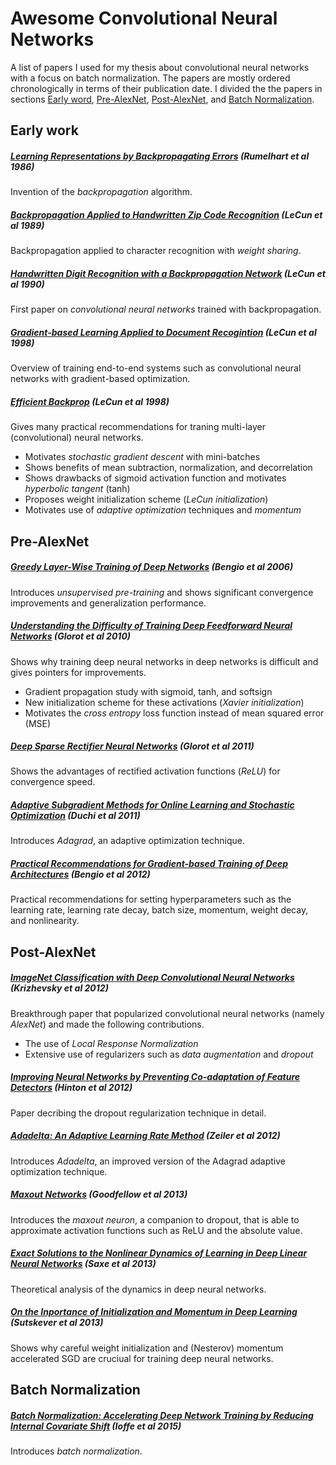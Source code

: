 # Awesome Convolutional Neural Networks

A list of papers I used for my thesis about convolutional neural networks with a focus on batch normalization. The papers are mostly ordered chronologically in terms of their publication date. I divided the the papers in sections [Early word](#early-word), [Pre-AlexNet](#pre-alexnet), [Post-AlexNet](#post-alexnet), and [Batch Normalization](#batch-normalization).

## Early work

##### [Learning Representations by Backpropagating Errors](http://www.cs.toronto.edu/~hinton/absps/naturebp.pdf) (Rumelhart et al 1986)

Invention of the *backpropagation* algorithm.

##### [Backpropagation Applied to Handwritten Zip Code Recognition](http://yann.lecun.com/exdb/publis/pdf/lecun-89e.pdf) (LeCun et al 1989)

Backpropagation applied to character recognition with *weight sharing*.

##### [Handwritten Digit Recognition with a Backpropagation Network](http://yann.lecun.com/exdb/publis/pdf/lecun-90c.pdf) (LeCun et al 1990)

First paper on *convolutional neural networks* trained with backpropagation.

##### [Gradient-based Learning Applied to Document Recogintion](http://yann.lecun.com/exdb/publis/pdf/lecun-01a.pdf) (LeCun et al 1998)

Overview of training end-to-end systems such as convolutional neural networks with gradient-based optimization.

##### [Efficient Backprop](http://yann.lecun.com/exdb/publis/pdf/lecun-98b.pdf) (LeCun et al 1998)

Gives many practical recommendations for traning multi-layer (convolutional) neural networks.

* Motivates *stochastic gradient descent* with mini-batches
* Shows benefits of mean subtraction, normalization, and decorrelation
* Shows drawbacks of sigmoid activation function and motivates *hyperbolic tangent* (tanh)
* Proposes weight initialization scheme (*LeCun initialization*)
* Motivates use of *adaptive optimization* techniques and *momentum*

## Pre-AlexNet

##### [Greedy Layer-Wise Training of Deep Networks](https://papers.nips.cc/paper/3048-greedy-layer-wise-training-of-deep-networks.pdf) (Bengio et al 2006)

Introduces *unsupervised pre-training* and shows significant convergence improvements and generalization performance.

##### [Understanding the Difficulty of Training Deep Feedforward Neural Networks](http://jmlr.org/proceedings/papers/v9/glorot10a/glorot10a.pdf) (Glorot et al 2010)

Shows why training deep neural networks in deep networks is difficult and gives pointers for improvements.

* Gradient propagation study with sigmoid, tanh, and softsign
* New initialization scheme for these activations (*Xavier initialization*)
* Motivates the *cross entropy* loss function instead of mean squared error (MSE)

##### [Deep Sparse Rectifier Neural Networks](http://www.jmlr.org/proceedings/papers/v15/glorot11a/glorot11a.pdf) (Glorot et al 2011)

Shows the advantages of rectified activation functions (*ReLU*) for convergence speed.

##### [Adaptive Subgradient Methods for Online Learning and Stochastic Optimization](http://www.jmlr.org/papers/volume12/duchi11a/duchi11a.pdf) (Duchi et al 2011)

Introduces *Adagrad*, an adaptive optimization technique.

##### [Practical Recommendations for Gradient-based Training of Deep Architectures](http://arxiv.org/pdf/1206.5533v2.pdf) (Bengio et al 2012)

Practical recommendations for setting hyperparameters such as the learning rate, learning rate decay, batch size, momentum, weight decay, and nonlinearity.

## Post-AlexNet

##### [ImageNet Classification with Deep Convolutional Neural Networks](http://www.cs.toronto.edu/~fritz/absps/imagenet.pdf) (Krizhevsky et al 2012)

Breakthrough paper that popularized convolutional neural networks (namely *AlexNet*) and made the following contributions.

* The use of *Local Response Normalization*
* Extensive use of regularizers such as *data augmentation* and *dropout*

##### [Improving Neural Networks by Preventing Co-adaptation of Feature Detectors](http://arxiv.org/pdf/1207.0580.pdf) (Hinton et al 2012)

Paper decribing the dropout regularization technique in detail.

##### [Adadelta: An Adaptive Learning Rate Method](http://arxiv.org/pdf/1212.5701v1.pdf) (Zeiler et al 2012)

Introduces *Adadelta*, an improved version of the Adagrad adaptive optimization technique.

##### [Maxout Networks](http://jmlr.org/proceedings/papers/v28/goodfellow13.pdf) (Goodfellow et al 2013)

Introduces the *maxout neuron*, a companion to dropout, that is able to approximate activation functions such as ReLU and the absolute value.

##### [Exact Solutions to the Nonlinear Dynamics of Learning in Deep Linear Neural Networks](http://arxiv.org/pdf/1312.6120v3.pdf) (Saxe et al 2013)

Theoretical analysis of the dynamics in deep neural networks.

##### [On the Inportance of Initialization and Momentum in Deep Learning](http://www.cs.utoronto.ca/~ilya/pubs/2013/1051_2.pdf) (Sutskever et al 2013)

Shows why careful weight initialization and (Nesterov) momentum accelerated SGD are cruciual for training deep neural networks.

## Batch Normalization

##### [Batch Normalization: Accelerating Deep Network Training by Reducing Internal Covariate Shift](http://arxiv.org/pdf/1502.03167v3.pdf) (Ioffe et al 2015)

Introduces *batch normalization*.
